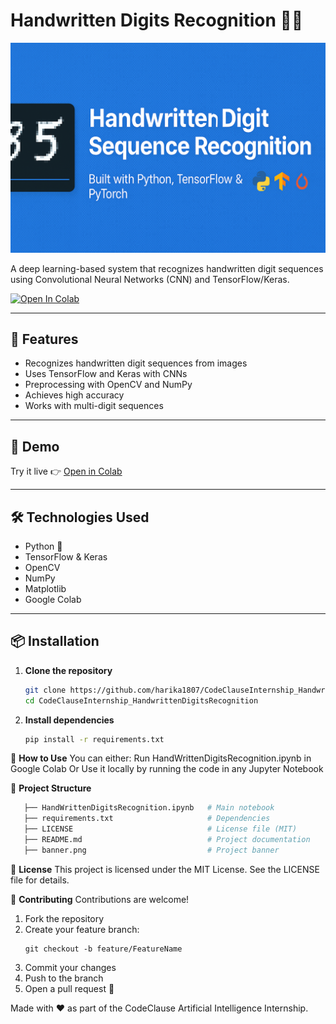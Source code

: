 # Handwritten Digits Recognition 🔢🧠

![Project Banner](https://github.com/harika1807/CodeClauseInternship_HandwrittenDigitsRecognition/blob/main/HandwrittenDigitRecognition.png)

A deep learning-based system that recognizes handwritten digit sequences using Convolutional Neural Networks (CNN) and TensorFlow/Keras.

[![Open In Colab](https://colab.research.google.com/assets/colab-badge.svg)](https://colab.research.google.com/github/harika1807/CodeClauseInternship_HandwrittenDigitsRecognition/blob/main/HandWrittenDigitsRecognition.ipynb)

---

## 📌 Features

- Recognizes handwritten digit sequences from images
- Uses TensorFlow and Keras with CNNs
- Preprocessing with OpenCV and NumPy
- Achieves high accuracy
- Works with multi-digit sequences

---

## 🚀 Demo

Try it live 👉 [Open in Colab](https://colab.research.google.com/github/harika1807/CodeClauseInternship_HandwrittenDigitsRecognition/blob/main/HandWrittenDigitsRecognition.ipynb)

---

## 🛠️ Technologies Used

- Python 🐍
- TensorFlow & Keras
- OpenCV
- NumPy
- Matplotlib
- Google Colab

---

## 📦 Installation

1. **Clone the repository**
   ```bash
   git clone https://github.com/harika1807/CodeClauseInternship_HandwrittenDigitsRecognition.git
   cd CodeClauseInternship_HandwrittenDigitsRecognition
2. **Install dependencies**
   ```bash
   pip install -r requirements.txt

🧪 **How to Use**
You can either:
Run HandWrittenDigitsRecognition.ipynb in Google Colab
Or
Use it locally by running the code in any Jupyter Notebook

📁 **Project Structure**
   ```bash
      ├── HandWrittenDigitsRecognition.ipynb   # Main notebook
      ├── requirements.txt                     # Dependencies
      ├── LICENSE                              # License file (MIT)
      ├── README.md                            # Project documentation
      ├── banner.png                           # Project banner
```
📜 **License**
This project is licensed under the MIT License. 
See the LICENSE file for details.

🤝 **Contributing**
Contributions are welcome!
1. Fork the repository
2. Create your feature branch:
   ```hash
   git checkout -b feature/FeatureName
3. Commit your changes
4. Push to the branch
5. Open a pull request 🚀

Made with ❤️ as part of the CodeClause Artificial Intelligence Internship.

